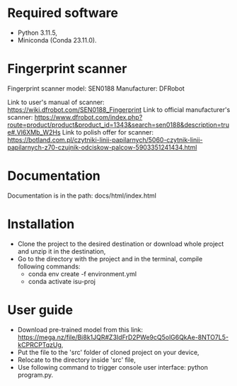 # Required software 

- Python 3.11.5,
- Miniconda (Conda 23.11.0).

# Fingerprint scanner

Fingerprint scanner model: SEN0188
Manufacturer: DFRobot

Link to user's manual of scanner: https://wiki.dfrobot.com/SEN0188_Fingerprint
Link to official manufacturer's scanner: https://www.dfrobot.com/index.php?route=product/product&product_id=1343&search=sen0188&description=true#.Vl6XMb_W2Hs
Link to polish offer for scanner: https://botland.com.pl/czytniki-linii-papilarnych/5060-czytnik-linii-papilarnych-z70-czujnik-odciskow-palcow-5903351241434.html

# Documentation

Documentation is in the path: docs/html/index.html

# Installation

- Clone the project to the desired destination or download whole project and unzip it in the destination,
- Go to the directory with the project and in the terminal, compile following commands:
     -  conda env create -f environment.yml
     -  conda activate isu-proj
 
# User guide

- Download pre-trained model from this link: https://mega.nz/file/Bi8k1JQR#Z3IdFrD2PWe9cQ5olG6QkAe-8NTO7L5-kCPRCPTqzUg,
- Put the file to the 'src' folder of cloned project on your device,
- Relocate to the directory inside 'src' file,
- Use following command to trigger console user interface: python program.py.





